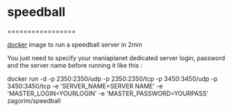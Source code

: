 # speedball
=================

[docker](https://www.docker.com/) image to run a speedball server in 2min

You just need to specify your maniaplanet dedicated server login, password and the server name before running it like this :

docker run -d -p 2350:2350/udp -p 2350:2350/tcp -p 3450:3450/udp -p 3450:3450/tcp -e 'SERVER_NAME=SERVER NAME' -e 'MASTER_LOGIN=YOURLOGIN' -e 'MASTER_PASSWORD=YOURPASS' zagorim/speedball
